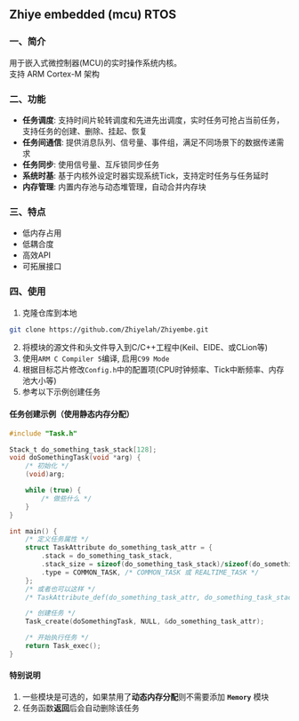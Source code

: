 ## Zhiye embedded (mcu) RTOS


### 一、简介
用于嵌入式微控制器(MCU)的实时操作系统内核。<br>
支持 ARM Cortex-M 架构

### 二、功能
- **任务调度**: 支持时间片轮转调度和先进先出调度，实时任务可抢占当前任务，支持任务的创建、删除、挂起、恢复
- **任务间通信**: 提供消息队列、信号量、事件组，满足不同场景下的数据传递需求
- **任务同步**: 使用信号量、互斥锁同步任务
- **系统时基**: 基于内核外设定时器实现系统Tick，支持定时任务与任务延时
- **内存管理**: 内置内存池与动态堆管理，自动合并内存块

### 三、特点
- 低内存占用
- 低耦合度
- 高效API
- 可拓展接口

### 四、使用
1. 克隆仓库到本地
```bash
git clone https://github.com/Zhiyelah/Zhiyembe.git
```
2. 将模块的源文件和头文件导入到C/C++工程中(Keil、EIDE、或CLion等)
3. 使用`ARM C Compiler 5`编译, 启用`C99 Mode`
4. 根据目标芯片修改`Config.h`中的配置项(CPU时钟频率、Tick中断频率、内存池大小等) 
5. 参考以下示例创建任务

#### 任务创建示例（使用静态内存分配）
```C
#include "Task.h"

Stack_t do_something_task_stack[128];
void doSomethingTask(void *arg) {
    /* 初始化 */
    (void)arg;

    while (true) {
        /* 做些什么 */
    }
}

int main() {
    /* 定义任务属性 */
    struct TaskAttribute do_something_task_attr = {
        .stack = do_something_task_stack,
        .stack_size = sizeof(do_something_task_stack)/sizeof(do_something_task_stack[0]),
        .type = COMMON_TASK, /* COMMON_TASK 或 REALTIME_TASK */
    };
    /* 或者也可以这样 */
    /* TaskAttribute_def(do_something_task_attr, do_something_task_stack, COMMON_TASK); */

    /* 创建任务 */
    Task_create(doSomethingTask, NULL, &do_something_task_attr);

    /* 开始执行任务 */
    return Task_exec();
}
```

#### 特别说明
1. 一些模块是可选的，如果禁用了**动态内存分配**则不需要添加 **`Memory`** 模块
2. 任务函数**返回**后会自动删除该任务

